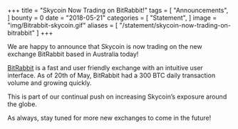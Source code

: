 +++
title = "Skycoin Now Trading on BitRabbit!"
tags = [ "Announcements", ]
bounty = 0
date = "2018-05-21"
categories = [ "Statement", ]
image = "img/Bitrabbit-skycoin.gif"
aliases = [
	"/statement/skycoin-now-trading-on-bitrabbit"
]
+++

We are happy to announce that Skycoin is now trading on the new exchange BitRabbit based in Australia today!

[BitRabbit](https://bitrabbit.com/) is a fast and user friendly exchange with an intuitive user interface. As of 20th of May, BitRabbit had a 300 BTC daily transaction volume and growing quickly.

This is part of our continual push on increasing Skycoin’s exposure around the globe.

As always, stay tuned for more new exchanges to come in the future!
